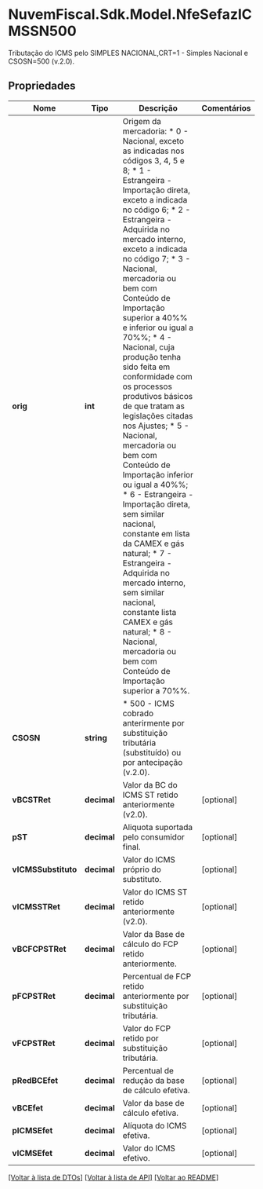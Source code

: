 # NuvemFiscal.Sdk.Model.NfeSefazICMSSN500
Tributação do ICMS pelo SIMPLES NACIONAL,CRT=1 - Simples Nacional e CSOSN=500 (v.2.0).

## Propriedades

Nome | Tipo | Descrição | Comentários
------------ | ------------- | ------------- | -------------
**orig** | **int** | Origem da mercadoria:  * 0 - Nacional, exceto as indicadas nos códigos 3, 4, 5 e 8;  * 1 - Estrangeira - Importação direta, exceto a indicada no código 6;  * 2 - Estrangeira - Adquirida no mercado interno, exceto a indicada no código 7;  * 3 - Nacional, mercadoria ou bem com Conteúdo de Importação superior a 40%% e inferior ou igual a 70%%;  * 4 - Nacional, cuja produção tenha sido feita em conformidade com os processos produtivos básicos de que tratam as legislações citadas nos Ajustes;  * 5 - Nacional, mercadoria ou bem com Conteúdo de Importação inferior ou igual a 40%%;  * 6 - Estrangeira - Importação direta, sem similar nacional, constante em lista da CAMEX e gás natural;  * 7 - Estrangeira - Adquirida no mercado interno, sem similar nacional, constante lista CAMEX e gás natural;  * 8 - Nacional, mercadoria ou bem com Conteúdo de Importação superior a 70%%. | 
**CSOSN** | **string** | * 500 - ICMS cobrado anterirmente por substituição tributária (substituído) ou por antecipação  (v.2.0). | 
**vBCSTRet** | **decimal** | Valor da BC do ICMS ST retido anteriormente (v2.0). | [optional] 
**pST** | **decimal** | Aliquota suportada pelo consumidor final. | [optional] 
**vICMSSubstituto** | **decimal** | Valor do ICMS próprio do substituto. | [optional] 
**vICMSSTRet** | **decimal** | Valor do ICMS ST retido anteriormente  (v2.0). | [optional] 
**vBCFCPSTRet** | **decimal** | Valor da Base de cálculo do FCP retido anteriormente. | [optional] 
**pFCPSTRet** | **decimal** | Percentual de FCP retido anteriormente por substituição tributária. | [optional] 
**vFCPSTRet** | **decimal** | Valor do FCP retido por substituição tributária. | [optional] 
**pRedBCEfet** | **decimal** | Percentual de redução da base de cálculo efetiva. | [optional] 
**vBCEfet** | **decimal** | Valor da base de cálculo efetiva. | [optional] 
**pICMSEfet** | **decimal** | Alíquota do ICMS efetiva. | [optional] 
**vICMSEfet** | **decimal** | Valor do ICMS efetivo. | [optional] 

[[Voltar à lista de DTOs]](../README.md#documentation-for-models) [[Voltar à lista de API]](../README.md#documentation-for-api-endpoints) [[Voltar ao README]](../README.md)

